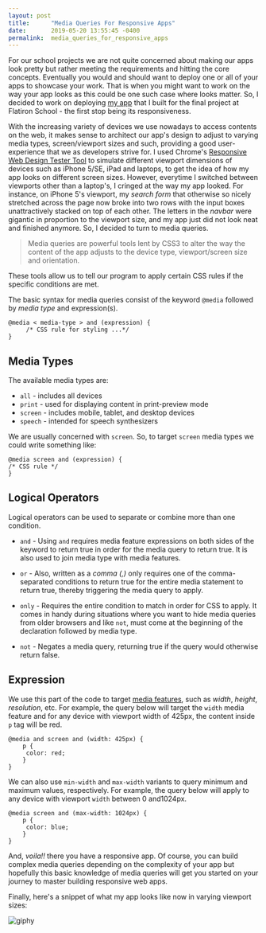```yaml
---
layout: post
title:      "Media Queries For Responsive Apps"
date:       2019-05-20 13:55:45 -0400
permalink:  media_queries_for_responsive_apps
---
```



For our school projects we are not quite concerned about making our apps look pretty but rather meeting the requirements and hitting the core concepts. Eventually you would and should want to deploy one or all of your apps to showcase your work. That is when  you might want to work on the way your app looks as this could be one such case where looks matter. So, I decided to work on deploying [my app](https://github.com/kriti-rai/trailista)  that I built for the final project at Flatiron School - the first stop being its responsiveness.

With the increasing variety of devices we use nowadays to access contents on the web, it makes sense to architect our app's design to adjust to varying media types, screen/viewport sizes and such, providing a good user-experience that we as developers strive for. I used Chrome's [Responsive Web Design Tester Tool](https://developers.google.com/web/tools/chrome-devtools/device-mode/) to simulate different viewport dimensions of devices such as iPhone 5/SE, iPad and laptops, to get the idea of how my app looks on different screen sizes. However, everytime I switched between viewports other than a laptop's, I cringed at the way my app looked. For instance, on iPhone 5's viewport, my *search form*  that otherwise so nicely stretched across the page now broke into two rows with the input boxes unattractively stacked on top of each other. The letters in the *navbar* were gigantic in proportion to the viewport size, and my app just did not look neat and finished anymore. So, I decided to turn to media queries.

> Media queries are powerful tools lent by CSS3 to alter the way the content of the app adjusts to the device type, viewport/screen size and orientation. 

These tools allow us to tell our program to apply certain CSS rules if the specific conditions are met. 

The basic syntax for media queries consist of the keyword `@media` followed by *media type* and expression(s).

```
@media < media-type > and (expression) {
     /* CSS rule for styling ...*/ 
}
```
## Media Types
The available media types are:

* `all` - includes all devices
* `print` - used for displaying content in print-preview mode
* `screen`  - includes mobile, tablet, and desktop devices
* `speech` - intended for speech synthesizers

We are usually concerned with `screen`. So, to target `screen` media types we could write something like:

```
@media screen and (expression) {
/* CSS rule */
}
```
## Logical Operators
Logical operators can be used to separate or combine more than one condition.

* `and` - Using `and` requires media feature expressions on both sides of the keyword to return true in order for the media query to return true. It is also used to join media type with media features.

* `or` - Also, written as a *comma (,)* only requires one of the comma-separated conditions to return true for the entire media statement to return true, thereby triggering the media query to apply.

* `only` - Requires the entire condition to match in order for CSS to apply. It comes in handy during situations where you want to hide media queries from older browsers and like `not`, must come at the beginning of the declaration followed by media type.

* `not` - Negates a media query, returning true if the query would otherwise return false.

## Expression
We use this part of the code to target [media features](https://developer.mozilla.org/en-US/docs/Web/CSS/@media#Media_features), such as *width*, *height*, *resolution*, etc. 
For example, the query below will target the `width` media feature and for any device with viewport width of 425px, the content inside `p` tag will be red.

```
@media and screen and (width: 425px) {
    p {
     color: red;
	}
}
```
We can also use `min-width` and `max-width` variants to query minimum and maximum values, respectively. For example, the query below will apply to any device with viewport `width` between 0 and1024px.

```
@media screen and (max-width: 1024px) {
    p {
     color: blue;
	}
}
```
And, *voila!!* there you have a responsive app. Of course, you can build complex media queries depending on the complexity of your app but hopefully this basic knowledge of media queries will get you started on your journey to master building responsive web apps.

Finally, here's a snippet of what my app looks like now in varying viewport sizes:

![giphy](https://media.giphy.com/media/Ke9BSTFF7JsJj6DNZQ/giphy.gif)

 
